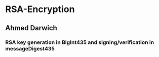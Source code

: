 # RSA-Encryption
## Ahmed Darwich

### RSA key generation in BigInt435 and signing/verification in messageDigest435
